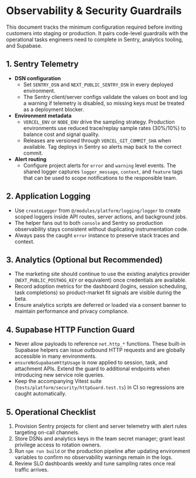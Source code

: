 # Observability & Security Guardrails

This document tracks the minimum configuration required before inviting
customers into staging or production. It pairs code-level guardrails with the
operational tasks engineers need to complete in Sentry, analytics tooling, and
Supabase.

## 1. Sentry Telemetry

- **DSN configuration**
  - Set `SENTRY_DSN` and `NEXT_PUBLIC_SENTRY_DSN` in every deployed environment.
  - The Sentry client/server configs validate the values on boot and log a
    warning if telemetry is disabled, so missing keys must be treated as a
    deployment blocker.
- **Environment metadata**
  - `VERCEL_ENV` or `NODE_ENV` drive the sampling strategy. Production
    environments use reduced trace/replay sample rates (30%/10%) to balance cost
    and signal quality.
  - Releases are versioned through `VERCEL_GIT_COMMIT_SHA` when available. Tag
    deploys in Sentry so alerts map back to the correct commit.
- **Alert routing**
  - Configure project alerts for `error` and `warning` level events. The shared
    logger captures `logger_message`, `context`, and `feature` tags that can be
    used to scope notifications to the responsible team.

## 2. Application Logging

- Use `createLogger` from `@/modules/platform/logging/logger` to create scoped
  loggers inside API routes, server actions, and background jobs.
- The helper fans out to both `console` and Sentry so production observability
  stays consistent without duplicating instrumentation code.
- Always pass the caught `error` instance to preserve stack traces and context.

## 3. Analytics (Optional but Recommended)

- The marketing site should continue to use the existing analytics provider
  (`NEXT_PUBLIC_POSTHOG_KEY` or equivalent) once credentials are available.
- Record adoption metrics for the dashboard (logins, session scheduling, task
  completions) so product-market fit signals are visible during the beta.
- Ensure analytics scripts are deferred or loaded via a consent banner to
  maintain performance and privacy compliance.

## 4. Supabase HTTP Function Guard

- Never allow payloads to reference `net.http_*` functions. These built-in
  Supabase helpers can issue outbound HTTP requests and are globally accessible
  in many environments.
- `ensureNoSupabaseHttpUsage` is now applied to session, task, and attachment
  APIs. Extend the guard to additional endpoints when introducing new service
  role queries.
- Keep the accompanying Vitest suite (`tests/platform/security/httpGuard.test.ts`)
  in CI so regressions are caught automatically.

## 5. Operational Checklist

1. Provision Sentry projects for client and server telemetry with alert rules
   targeting on-call channels.
2. Store DSNs and analytics keys in the team secret manager; grant least
   privilege access to rotation owners.
3. Run `npm run build` or the production pipeline after updating environment
   variables to confirm no observability warnings remain in the logs.
4. Review SLO dashboards weekly and tune sampling rates once real traffic
   arrives.
